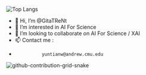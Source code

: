 ![Top Langs](https://github-readme-stats.vercel.app/api/top-langs/?username=GitaTReNt)

- 👋 Hi, I’m @GitaTReNt
- 👀 I’m interested in AI For Science
- 💞️ I’m looking to collaborate on AI For Science /  XAI
- 📫 Contact me :
-               yuntianw@andrew.cmu.edu

<!---
GitaTReNt/GitaTReNt is a ✨ special ✨ repository because its `README.md` (this file) appears on your GitHub profile.
You can click the Preview link to take a look at your changes.
--->

![github-contribution-grid-snake](https://user-images.githubusercontent.com/90142173/154796318-e529fdc7-2132-4ce7-8417-06b71cf02506.svg)
